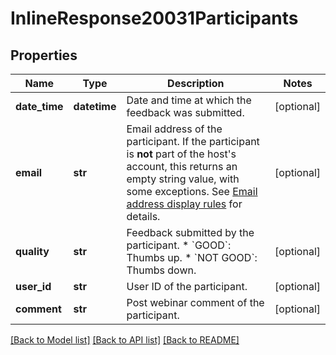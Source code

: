 # InlineResponse20031Participants

## Properties
Name | Type | Description | Notes
------------ | ------------- | ------------- | -------------
**date_time** | **datetime** | Date and time at which the feedback was submitted. | [optional] 
**email** | **str** | Email address of the participant. If the participant is **not** part of the host&#x27;s account, this returns an empty string value, with some exceptions. See [Email address display rules](https://marketplace.zoom.us/docs/api-reference/using-zoom-apis#email-address) for details. | [optional] 
**quality** | **str** | Feedback submitted by the participant.   * &#x60;GOOD&#x60;: Thumbs up. * &#x60;NOT GOOD&#x60;: Thumbs down. | [optional] 
**user_id** | **str** | User ID of the participant. | [optional] 
**comment** | **str** | Post webinar comment of the participant. | [optional] 

[[Back to Model list]](../README.md#documentation-for-models) [[Back to API list]](../README.md#documentation-for-api-endpoints) [[Back to README]](../README.md)

